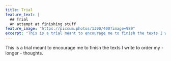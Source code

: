 ```yaml
---
title: Trial
feature_text: |
  ## Trial
  An attempt at finishing stuff
feature_image: "https://picsum.photos/1300/400?image=989"
excerpt: "This is a trial meant to encourage me to finish the texts I write to order my - longer - thoughts."
---
```


This is a trial meant to encourage me to finish the texts I write to order my - longer - thoughts.
